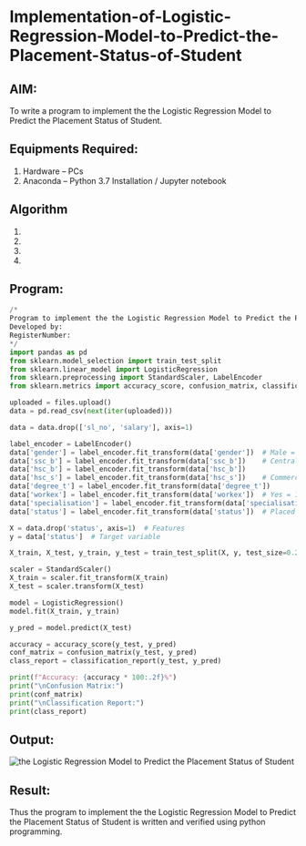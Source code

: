 # Implementation-of-Logistic-Regression-Model-to-Predict-the-Placement-Status-of-Student

## AIM:
To write a program to implement the the Logistic Regression Model to Predict the Placement Status of Student.

## Equipments Required:
1. Hardware – PCs
2. Anaconda – Python 3.7 Installation / Jupyter notebook

## Algorithm
1. 
2. 
3. 
4. 

## Program:
```py
/*
Program to implement the the Logistic Regression Model to Predict the Placement Status of Student.
Developed by: 
RegisterNumber:  
*/
import pandas as pd
from sklearn.model_selection import train_test_split
from sklearn.linear_model import LogisticRegression
from sklearn.preprocessing import StandardScaler, LabelEncoder
from sklearn.metrics import accuracy_score, confusion_matrix, classification_report

uploaded = files.upload()
data = pd.read_csv(next(iter(uploaded)))

data = data.drop(['sl_no', 'salary'], axis=1)

label_encoder = LabelEncoder()
data['gender'] = label_encoder.fit_transform(data['gender'])  # Male = 1, Female = 0
data['ssc_b'] = label_encoder.fit_transform(data['ssc_b'])    # Central = 1, Others = 0
data['hsc_b'] = label_encoder.fit_transform(data['hsc_b'])
data['hsc_s'] = label_encoder.fit_transform(data['hsc_s'])    # Commerce/Science/Arts
data['degree_t'] = label_encoder.fit_transform(data['degree_t'])
data['workex'] = label_encoder.fit_transform(data['workex'])  # Yes = 1, No = 0
data['specialisation'] = label_encoder.fit_transform(data['specialisation'])
data['status'] = label_encoder.fit_transform(data['status'])  # Placed = 1, Not Placed = 0

X = data.drop('status', axis=1)  # Features
y = data['status']  # Target variable

X_train, X_test, y_train, y_test = train_test_split(X, y, test_size=0.2, random_state=42)

scaler = StandardScaler()
X_train = scaler.fit_transform(X_train)
X_test = scaler.transform(X_test)

model = LogisticRegression()
model.fit(X_train, y_train)

y_pred = model.predict(X_test)

accuracy = accuracy_score(y_test, y_pred)
conf_matrix = confusion_matrix(y_test, y_pred)
class_report = classification_report(y_test, y_pred)

print(f"Accuracy: {accuracy * 100:.2f}%")
print("\nConfusion Matrix:")
print(conf_matrix)
print("\nClassification Report:")
print(class_report)

```

## Output:
![the Logistic Regression Model to Predict the Placement Status of Student](sam.png)


## Result:
Thus the program to implement the the Logistic Regression Model to Predict the Placement Status of Student is written and verified using python programming.
